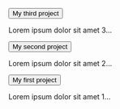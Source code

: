 <button type="button" class="collapsible">My third project</button>
<div class="content">
  <p>Lorem ipsum dolor sit amet 3...</p>
</div>

<button type="button" class="collapsible">My second project</button>
<div class="content">
  <p>Lorem ipsum dolor sit amet 2...</p>
</div>

<button type="button" class="collapsible">My first project</button>
<div class="content">
  <p>Lorem ipsum dolor sit amet 1...</p>
</div>
